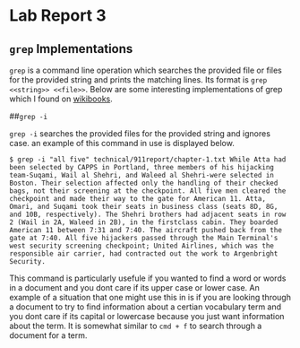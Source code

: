 # Lab Report 3
## `grep` Implementations

`grep` is a command line operation which searches the provided file or files for the provided string and prints the matching lines. Its format is `grep <<string>> <<file>>`. 
Below are some interesting implementations of grep which I found on [wikibooks](https://en.wikibooks.org/wiki/Grep). 

##`grep -i`

`grep -i` searches the provided files for the provided string and ignores case. an example of this command in use is displayed below.

`$ grep -i "all five" technical/911report/chapter-1.txt
 While Atta had been selected by CAPPS in Portland, three members of his hijacking team-Suqami, Wail al Shehri, and Waleed al Shehri-were selected in Boston. Their selection affected only the handling of their checked bags, not their screening at the checkpoint. All five men cleared the checkpoint and made their way to the gate for American 11. Atta, Omari, and Suqami took their seats in business class (seats 8D, 8G, and 10B, respectively). The Shehri brothers had adjacent seats in row 2 (Wail in 2A, Waleed in 2B), in the firstclass cabin. They boarded American 11 between 7:31 and 7:40. The aircraft pushed back from the gate at 7:40.
 All five hijackers passed through the Main Terminal's west security screening checkpoint; United Airlines, which was the responsible air carrier, had contracted out the work to Argenbright Security.`
 
 This command is particularly usefule if you wanted to find a word or words in a document and you dont care if its upper case or lower case. An example of a situation that one might use this in is if you are looking through a document to try to find information about a certian vocabulary term and you dont care if its capital or lowercase because you just want information about the term. It is somewhat similar to `cmd + f` to search through a document for a term.
 
    

